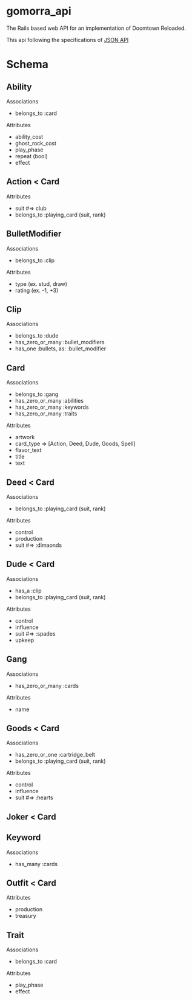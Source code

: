 # gomorra_api
The Rails based web API for an implementation of Doomtown Reloaded.

This api following the specifications of [JSON API](http://jsonapi.org)

Schema
======

Ability
-------
Associations
* belongs_to :card

Attributes
* ability_cost
* ghost_rock_cost
* play_phase
* repeat (bool)
* effect

Action < Card
------
Attributes
* suit #=> club
* belongs_to :playing_card (suit, rank)

BulletModifier
--------------
Associations
* belongs_to :clip

Attributes
* type (ex. stud, draw)
* rating (ex. -1, +3)

Clip
----
Associations
* belongs_to :dude
* has_zero_or_many :bullet_modifiers
* has_one :bullets, as: :bullet_modifier

Card
----
Associations
* belongs_to :gang
* has_zero_or_many :abilities
* has_zero_or_many :keywords
* has_zero_or_many :traits

Attributes
* artwork
* card_type => [Action, Deed, Dude, Goods, Spell]
* flavor_text
* title
* text

Deed < Card
-----------
Associations
* belongs_to :playing_card (suit, rank)

Attributes
* control
* production
* suit #=> :dimaonds

Dude < Card
----
Associations
* has_a :clip
* belongs_to :playing_card (suit, rank)

Attributes
* control
* influence
* suit #=> :spades
* upkeep

Gang
----
Associations
* has_zero_or_many :cards

Attributes
* name

Goods < Card
-----
Associations
* has_zero_or_one :cartridge_belt
* belongs_to :playing_card (suit, rank)

Attributes
* control
* influence
* suit #=> :hearts

Joker < Card
-----

Keyword
-------
Associations
* has_many :cards

Outfit < Card
------
Attributes
* production
* treasury

Trait
-----
Associations
* belongs_to :card

Attributes
* play_phase
* effect
